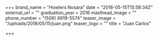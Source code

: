 +++
brand_name = "Howlers Nosara"
date = "2018-05-15T15:58:34Z"
external_url = ""
graduation_year = 2016
masthead_image = ""
phone_number = "(506) 8919-5574"
teaser_image = "/uploads/2018/05/15/juan.png"
teaser_logo = ""
title = "Juan Carlos"

+++
